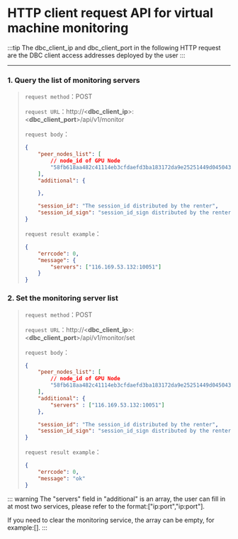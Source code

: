 # HTTP client request API for virtual machine monitoring
:::tip
The dbc_client_ip and dbc_client_port in the following HTTP request are the DBC client access addresses deployed by the user
:::

---
### 1. Query the list of monitoring servers
>`request method`：POST
>
>`request URL`：http://<**dbc_client_ip**>:<**dbc_client_port**>/api/v1/monitor
>
>`request body`：
>    ```json
>    {
>        "peer_nodes_list": [
>            // node_id of GPU Node
>            "58fb618aa482c41114eb3cfdaefd3ba183172da9e25251449d045043fbd37f45"
>        ],
>        "additional": {
>
>        },
>
>        "session_id": "The session_id distributed by the renter",
>        "session_id_sign": "session_id_sign distributed by the renter"
>    }
>    ```
>
>`request result example`：
>    ```json
>    {
>        "errcode": 0,
>        "message": {
>            "servers": ["116.169.53.132:10051"]
>        }
>    }
>    ```

### 2. Set the monitoring server list
>`request method`：POST
>
>`request URL`：http://<**dbc_client_ip**>:<**dbc_client_port**>/api/v1/monitor/set
>
>`request body`：
>    ```json
>    {
>        "peer_nodes_list": [
>            // node_id of GPU Node
>            "58fb618aa482c41114eb3cfdaefd3ba183172da9e25251449d045043fbd37f45"
>        ],
>        "additional": {
>            "servers" : ["116.169.53.132:10051"]
>        },
>
>        "session_id": "The session_id distributed by the renter",
>        "session_id_sign": "session_id_sign distributed by the renter"
>    }
>    ```
>
>`request result example`：
>    ```json
>    {
>        "errcode": 0,
>        "message": "ok"
>    }
>    ```

::: warning
The "servers" field in "additional" is an array, the user can fill in at most two services, please refer to the format:["ip:port","ip:port"].

If you need to clear the monitoring service, the array can be empty, for example:[].
:::

